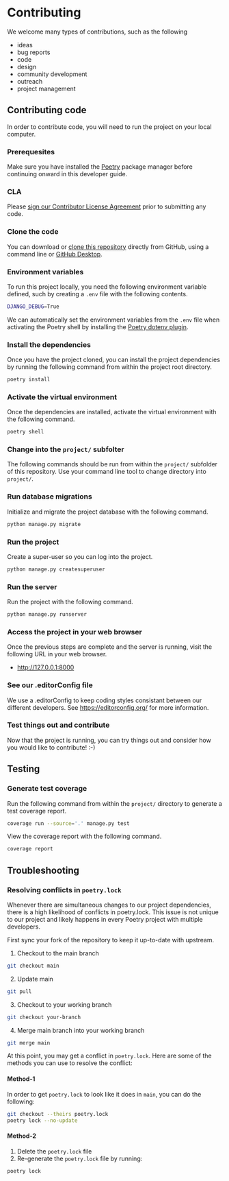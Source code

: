 # Contributing

We welcome many types of contributions, such as the following

- ideas
- bug reports
- code
- design
- community development
- outreach
- project management

## Contributing code

In order to contribute code, you will need to run the project on your local computer.

### Prerequesites

Make sure you have installed the [Poetry](https://python-poetry.org/) package manager before continuing onward in this developer guide.

### CLA

Please [sign our Contributor License Agreement](https://cla-assistant.io/CompanionshipCare/companionship-care) prior to submitting any code.

### Clone the code

You can download or [clone this repository](https://docs.github.com/en/repositories/creating-and-managing-repositories/cloning-a-repository) directly from GitHub, using a command line or [GitHub Desktop](https://desktop.github.com/).

### Environment variables

To run this project locally, you need the following environment variable defined, such by creating a `.env` file with the following contents.

```sh
DJANGO_DEBUG=True
```
We can automatically set the environment variables from the `.env` file when activating the Poetry shell by installing the [Poetry dotenv plugin](https://pypi.org/project/poetry-dotenv-plugin/).

### Install the dependencies

Once you have the project cloned, you can install the project dependencies by running the following command from within the project root directory.

```sh
poetry install
```

### Activate the virtual environment

Once the dependencies are installed, activate the virtual environment with the following command.

```sh
poetry shell
```

### Change into the `project/` subfolter

The following commands should be run from within the `project/` subfolder of this repository. Use your command line tool to change directory into `project/`.

### Run database migrations

Initialize and migrate the project database with the following command.

```sh
python manage.py migrate
```


### Run the project

Create a super-user so you can log into the project.

```sh
python manage.py createsuperuser
```

### Run the server

Run the project with the following command.

```sh
python manage.py runserver
```

### Access the project in your web browser

Once the previous steps are complete and the server is running, visit the following URL in your web browser.

- http://127.0.0.1:8000

### See our .editorConfig file

We use a .editorConfig to keep coding styles consistant between our different developers. See https://editorconfig.org/ for more information.

### Test things out and contribute
 
Now that the project is running, you can try things out and consider how you would like to contribute! :-)

## Testing

### Generate test coverage

Run the following command from within the `project/` directory to generate a test coverage report.

```sh
coverage run --source='.' manage.py test
```

View the coverage report with the following command.

```sh
coverage report
```

## Troubleshooting

### Resolving conflicts in `poetry.lock`

Whenever there are simultaneous changes to our project dependencies, there is a high likelihood of conflicts in poetry.lock. This issue is not unique to our project and likely happens in every Poetry project with multiple developers.

First sync your fork of the repository to keep it up-to-date with upstream.

1. Checkout to the main branch

```sh
git checkout main
```

2. Update main

```sh
git pull
```

3. Checkout to your working branch

```sh
git checkout your-branch
```

4. Merge main branch into your working branch

```sh
git merge main
```

At this point, you may get a conflict in `poetry.lock`. Here are some of the methods you can use to resolve the conflict:

#### Method-1

In order to get `poetry.lock` to look like it does in `main`, you can do the following:

```sh
git checkout --theirs poetry.lock
poetry lock --no-update
```

#### Method-2

1. Delete the `poetry.lock` file
2. Re-generate the `poetry.lock` file by running:

```sh
poetry lock
```
